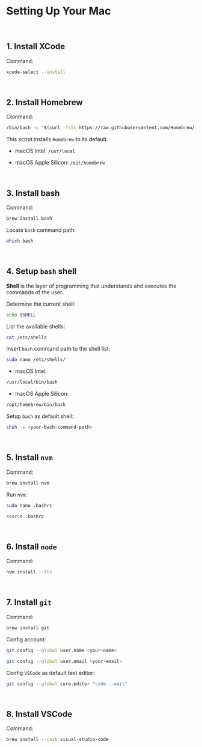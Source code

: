 # Setting Up Your Mac

&nbsp;

## 1. Install XCode

Command:

```sh
xcode-select --install
```

&nbsp;

## 2. Install Homebrew

Command:

```sh
/bin/bash -c "$(curl -fsSL https://raw.githubusercontent.com/Homebrew/install/HEAD/install.sh)"
```

This script installs `Homebrew` to its default.

- macOS Intel: `/usr/local`

- macOS Apple Silicon: `/opt/homebrew`

&nbsp;

## 3. Install bash

Command:

```sh
brew install bash
```

Locate `bash` command path:

```sh
which bash
```

&nbsp;

## 4. Setup `bash` shell

**Shell** is the layer of programming that understands and executes the commands of the user. 

Determine the current shell:

```sh
echo $SHELL
```

List the available shells:

```sh
cat /etc/shells
```

Insert `bash` command path to the shell list:

```sh
sudo nano /etc/shells/
```

- macOS Intel:

```sh
/usr/local/bin/bash
```

- macOS Apple Silicon:

```sh
/opt/homebrew/bin/bash
```

Setup `bash` as default shell:

```sh
chsh -s <your-bash-command-path>
```

&nbsp;

## 5. Install `nvm`

Command:

```sh
brew install nvm
```

Run `nvm`:

```sh
sudo nano .bashrc
```

```sh
source .bashrc
```

&nbsp;

## 6. Install `node`

Command:

```sh
nvm install --lts
```

&nbsp;

## 7. Install `git`

Command:

```sh
brew install git
```

Config account:

```sh
git config --global user.name <your-name>

git config --global user.email <your-email>
```

Config `VSCode` as default text editor:

```sh
git config --global core.editor "code --wait"
```

&nbsp;

## 8. Install VSCode

Command:

```sh
brew install --cask visual-studio-code
```